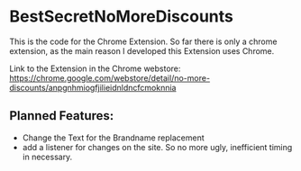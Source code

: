 # BestSecretNoMoreDiscounts

This is the code for the Chrome Extension. So far there is only a chrome extension, as the main reason I developed this Extension uses Chrome.

Link to the Extension in the Chrome webstore: https://chrome.google.com/webstore/detail/no-more-discounts/anpgnhmiogfjilieidnldncfcmoknnia
## Planned Features:
- Change the Text for the Brandname replacement
- add a listener for changes on the site. So no more ugly, inefficient timing in necessary.
